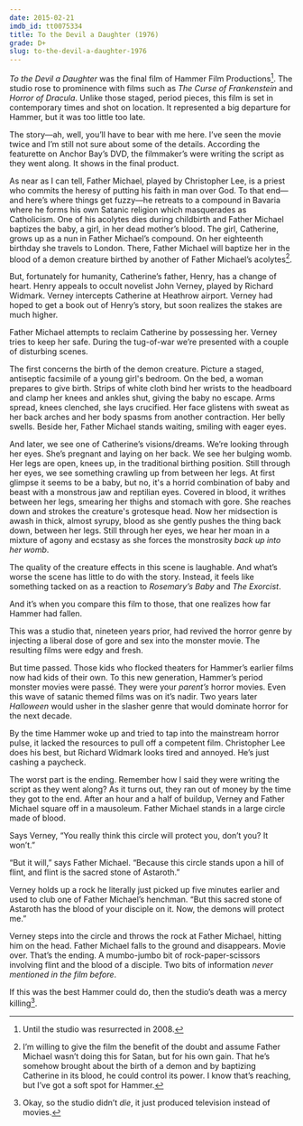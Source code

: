 ```yaml
---
date: 2015-02-21
imdb_id: tt0075334
title: To the Devil a Daughter (1976)
grade: D+
slug: to-the-devil-a-daughter-1976
---
```


_To the Devil a Daughter_ was the final film of Hammer Film Productions[^1]. The studio rose to prominence with films such as <span data-imdb-id="tt0050280">_The Curse of Frankenstein_</span> and <span data-imdb-id="tt0051554">_Horror of Dracula_</span>. Unlike those staged, period pieces, this film is set in contemporary times and shot on location. It represented a big departure for Hammer, but it was too little too late.

The story—ah, well, you’ll have to bear with me here. I’ve seen the movie twice and I’m still not sure about some of the details. According the featurette on Anchor Bay’s DVD, the filmmaker’s were writing the script as they went along. It shows in the final product.

As near as I can tell, Father Michael, played by Christopher Lee, is a priest who commits the heresy of putting his faith in man over God. To that end—and here’s where things get fuzzy—he retreats to a compound in Bavaria where he forms his own Satanic religion which masquerades as Catholicism. One of his acolytes dies during childbirth and Father Michael baptizes the baby, a girl, in her dead mother’s blood. The girl, Catherine, grows up as a nun in Father Michael’s compound. On her eighteenth birthday she travels to London. There, Father Michael will baptize her in the blood of a demon creature birthed by another of Father Michael’s acolytes[^2].

But, fortunately for humanity, Catherine’s father, Henry, has a change of heart. Henry appeals to occult novelist John Verney, played by Richard Widmark. Verney intercepts Catherine at Heathrow airport. Verney had hoped to get a book out of Henry’s story, but soon realizes the stakes are much higher.

Father Michael attempts to reclaim Catherine by possessing her. Verney tries to keep her safe. During the tug-of-war we’re presented with a couple of disturbing scenes.

The first concerns the birth of the demon creature. Picture a staged, antiseptic facsimile of a young girl's bedroom. On the bed, a woman prepares to give birth. Strips of white cloth bind her wrists to the headboard and clamp her knees and ankles shut, giving the baby no escape. Arms spread, knees clenched, she lays crucified. Her face glistens with sweat as her back arches and her body spasms from another contraction. Her belly swells. Beside her, Father Michael stands waiting, smiling with eager eyes.

And later, we see one of Catherine’s visions/dreams. We’re looking through her eyes. She’s pregnant and laying on her back. We see her bulging womb. Her legs are open, knees up, in the traditional birthing position. Still through her eyes, we see something crawling up from between her legs. At first glimpse it seems to be a baby, but no, it's a horrid combination of baby and beast with a monstrous jaw and reptilian eyes. Covered in blood, it writhes between her legs, smearing her thighs and stomach with gore. She reaches down and strokes the creature's grotesque head. Now her midsection is awash in thick, almost syrupy, blood as she gently pushes the thing back down, between her legs. Still through her eyes, we hear her moan in a mixture of agony and ecstasy as she forces the monstrosity _back up into her womb_.

The quality of the creature effects in this scene is laughable. And what’s worse the scene has little to do with the story. Instead, it feels like something tacked on as a reaction to <span data-imdb-id="tt0063522">_Rosemary’s Baby_</span> and <span data-imdb-id="tt0070047">_The Exorcist_</span>.

And it’s when you compare this film to those, that one realizes how far Hammer had fallen.

This was a studio that, nineteen years prior, had revived the horror genre by injecting a liberal dose of gore and sex into the monster movie. The resulting films were edgy and fresh.

But time passed. Those kids who flocked theaters for Hammer’s earlier films now had kids of their own. To this new generation, Hammer’s period monster movies were passé. They were your _parent’s_ horror movies. Even this wave of satanic themed films was on it’s nadir. Two years later <span data-imdb-id="tt0077651">_Halloween_</span> would usher in the slasher genre that would dominate horror for the next decade.

By the time Hammer woke up and tried to tap into the mainstream horror pulse, it lacked the resources to pull off a competent film. Christopher Lee does his best, but Richard Widmark looks tired and annoyed. He’s just cashing a paycheck.

The worst part is the ending. Remember how I said they were writing the script as they went along? As it turns out, they ran out of money by the time they got to the end. After an hour and a half of buildup, Verney and Father Michael square off in a mausoleum. Father Michael stands in a large circle made of blood.

Says Verney, “You really think this circle will protect you, don’t you? It won’t.”

“But it will,” says Father Michael. “Because this circle stands upon a hill of flint, and flint is the sacred stone of Astaroth.”

Verney holds up a rock he literally just picked up five minutes earlier and used to club one of Father Michael’s henchman. “But this sacred stone of Astaroth has the blood of your disciple on it. Now, the demons will protect me.”

Verney steps into the circle and throws the rock at Father Michael, hitting him on the head. Father Michael falls to the ground and disappears. Movie over. That’s the ending. A mumbo-jumbo bit of rock-paper-scissors involving flint and the blood of a disciple. Two bits of information _never mentioned in the film before_.

If this was the best Hammer could do, then the studio’s death was a mercy killing[^3].

[^1]: Until the studio was resurrected in 2008.
[^2]: I’m willing to give the film the benefit of the doubt and assume Father Michael wasn’t doing this for Satan, but for his own gain. That he’s somehow brought about the birth of a demon and by baptizing Catherine in its blood, he could control its power. I know that’s reaching, but I’ve got a soft spot for Hammer.
[^3]: Okay, so the studio didn’t _die_, it just produced television instead of movies.
